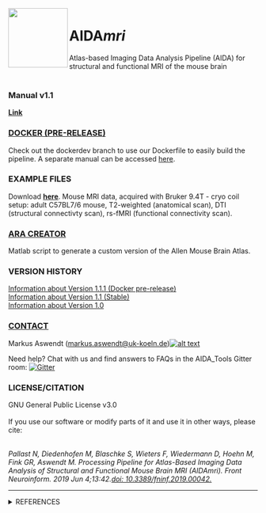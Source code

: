 [1.2]: http://i.imgur.com/wWzX9uB.png
[1]: http://www.twitter.com/AswendtMarkus
<!--social icon from https://github.com/carlsednaoui/gitsocial -->

<img align="left" src="https://github.com/maswendt/AIDAmri/blob/master/AIDA_Logo.png" width="120">
<h1>AIDA<i>mri</i></h1>

Atlas-based Imaging Data Analysis Pipeline (AIDA) for structural and functional MRI of the mouse brain
<br/>
<br/>
<h3><b>Manual v1.1</h3></b>

[**Link**](https://github.com/maswendt/AIDA/blob/master/manual.pdf)

[<h3><b>DOCKER (PRE-RELEASE)</h3></b>](https://github.com/aswendtlab/AIDAmri/tree/dockerdev)
Check out the dockerdev branch to use our Dockerfile to easily build the pipeline. A separate manual can be accessed [here](https://github.com/aswendtlab/AIDAmri/blob/dockerdev/Docker_manual.pdf).


<h3><b>EXAMPLE FILES</h3></b>

Download [**here**](https://doid.gin.g-node.org/70e11fe472242e2d4f96c53ac9b0a556/). 
Mouse MRI data, acquired with Bruker 9.4T - cryo coil setup: adult C57BL7/6 mouse, 
T2-weighted (anatomical scan),
DTI (structural connectivty scan),
rs-fMRI (functional connectivity scan).

[<h3><b>ARA CREATOR</h3></b>](https://github.com/maswendt/AIDAmri/ARA)
Matlab script to generate a custom version of the Allen Mouse Brain Atlas.

<h3><b>VERSION HISTORY</h3></b>

[Information about Version 1.1.1 (Docker pre-release)](https://github.com/maswendt/AIDAmri/releases/tag/1.1.1)
<br/>
[Information about Version 1.1 (Stable)](https://github.com/maswendt/AIDAmri/releases/tag/v1.1)
<br/>
[Information about Version 1.0](https://github.com/maswendt/AIDAmri/releases/tag/v1.0)

[<h3><b>CONTACT</h3></b>](https://neurologie.uk-koeln.de/forschung/ag-neuroimaging-neuroengineering/)
Markus Aswendt (markus.aswendt@uk-koeln.de)[![alt text][1.2]][1]

Need help? Chat with us and find answers to FAQs in the AIDA_Tools Gitter room: [![Gitter](https://badges.gitter.im/AIDA_tools/community.svg)](https://gitter.im/AIDA_tools/community?utm_source=badge&utm_medium=badge&utm_campaign=pr-badge)

<h3><b>LICENSE/CITATION</h3></b>
GNU General Public License v3.0
<br/>
<br/>
If you use our software or modify parts of it and use it in other ways, please cite: 
<br/>
<br/>

*Pallast N, Diedenhofen M, Blaschke S, Wieters F, Wiedermann D, Hoehn M, Fink GR, Aswendt M. Processing Pipeline for Atlas-Based Imaging Data Analysis of Structural and Functional Mouse Brain MRI (AIDAmri). Front Neuroinform. 2019 Jun 4;13:42.[doi: 10.3389/fninf.2019.00042.](https://doi.org/10.3389/fninf.2019.00042)*
___
<details>
<summary>REFERENCES</summary></b>

+ Brain Connectivity Toolbox
    + [M. Rubinov and O. Sporns (2010). Complex Network Measures of Brain Connectivity: Uses 
and Interpretations. NeuroImage 52 (3), 1059–69.](https://www.sciencedirect.com/science/article/abs/pii/S105381190901074X)
+ Allen Mouse Brain Reference Atlas
    + [Wang et al. (2020). The Allen Mouse Brain Common Coordinate Framework: A 3D Reference Atlas. Cell 181 (4), 936-953.](https://pubmed.ncbi.nlm.nih.gov/32386544/)
+ Niftyreg
    + [Ourselin, et al. (2001). Reconstructing a 3D structure from serial
histological sections. Image and Vision Computing, 19(1-2), 25–31.](https://www.sciencedirect.com/science/article/pii/S0262885600000524)
    + [Modat, et al. (2014). Global image registration using a symmetric block-
matching approach. Journal of Medical Imaging, 1(2), 024003–024003.](https://www.ncbi.nlm.nih.gov/pubmed/26158035)
    + [Rueckert, et al.. (1999). Nonrigid registration using free-form
deformations: Application to breast MR images. IEEE Transactions on Medical
Imaging, 18(8), 712–721.](https://ieeexplore.ieee.org/document/796284)
    + [Modat, et al. (2010). Fast free-form deformation using graphics processing
units. Computer Methods And Programs In Biomedicine,98(3), 278–284.](https://www.ncbi.nlm.nih.gov/pubmed/19818524)
+ FSL
    + [M.W. Woolrich, S. Jbabdi, B. Patenaude, M. Chappell, S. Makni, T. Behrens, C. Beckmann, M. Jenkinson, S.M. Smith. Bayesian analysis of neuroimaging data in FSL. NeuroImage, 45:S173-86, 2009](https://www.ncbi.nlm.nih.gov/pubmed/19059349)
    + [S.M. Smith, M. Jenkinson, M.W. Woolrich, C.F. Beckmann, T.E.J. Behrens, H. Johansen-Berg, P.R. Bannister, M. De Luca, I. Drobnjak, D.E. Flitney, R. Niazy, J. Saunders, J. Vickers, Y. Zhang, N. De Stefano, J.M. Brady, and P.M. Matthews. Advances in functional and structural MR image analysis and implementation as FSL. NeuroImage, 23(S1):208-19, 2004](https://www.sciencedirect.com/science/article/pii/S1053811904003933?via%3Dihub)
    + [M. Jenkinson, C.F. Beckmann, T.E. Behrens, M.W. Woolrich, S.M. Smith. FSL. NeuroImage, 62:782-90, 2012](https://www.sciencedirect.com/science/article/pii/S1053811911010603?via%3Dihub) 
+ DSIstudio
    + [Yeh, Fang-Cheng, et al. Deterministic diffusion fiber tracking improved by quantitative anisotropy. (2013): e80713. PLoS ONE 8(11)](https://journals.plos.org/plosone/article?id=10.1371/journal.pone.0080713)
</details>
